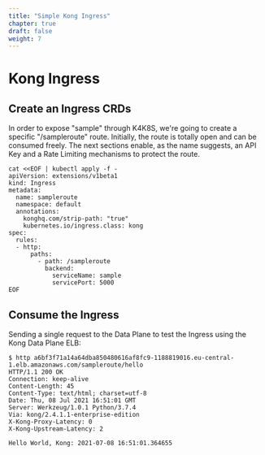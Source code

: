 ```yaml
---
title: "Simple Kong Ingress"
chapter: true
draft: false
weight: 7
---
```


# Kong Ingress

## Create an Ingress CRDs
In order to expose "sample" through K4K8S, we're going to create a specific "/sampleroute" route. Initially, the route is totally open and can be consumed freely. The next sections enable, as the name suggests, an API Key and a Rate Limiting mechanisms to protect the route.

```
cat <<EOF | kubectl apply -f -
apiVersion: extensions/v1beta1
kind: Ingress
metadata:
  name: sampleroute
  namespace: default
  annotations:
    konghq.com/strip-path: "true"
    kubernetes.io/ingress.class: kong
spec:
  rules:
  - http:
      paths:
        - path: /sampleroute
          backend:
            serviceName: sample
            servicePort: 5000
EOF
```


## Consume the Ingress
Sending a single request to the Data Plane to test the Ingress using the Kong Data Plane ELB:
```
$ http a6bf3f71a14a64dba850480616af8fc9-1188819016.eu-central-1.elb.amazonaws.com/sampleroute/hello
HTTP/1.1 200 OK
Connection: keep-alive
Content-Length: 45
Content-Type: text/html; charset=utf-8
Date: Thu, 08 Jul 2021 16:51:01 GMT
Server: Werkzeug/1.0.1 Python/3.7.4
Via: kong/2.4.1.1-enterprise-edition
X-Kong-Proxy-Latency: 0
X-Kong-Upstream-Latency: 2

Hello World, Kong: 2021-07-08 16:51:01.364655
```